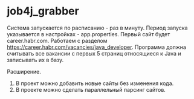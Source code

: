 # job4j_grabber

Система запускается по расписанию - раз в минуту.  Период запуска указывается в настройках - app.properties.
Первый сайт будет career.habr.com. Работаем с разделом https://career.habr.com/vacancies/java_developer.  Программа должна считывать все вакансии c первых 5 страниц относящиеся к Java и записывать их в базу.


Расширение.

1. В проект можно добавить новые сайты без изменения кода.
2. В проекте можно сделать параллельный парсинг сайтов.
